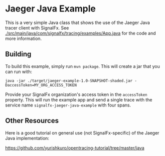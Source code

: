 # Jaeger Java Example

This is a very simple Java class that shows the use of the Jaeger Java tracer client with SignalFx.
See [./src/main/java/com/signalfx/tracing/examples/App.java](./src/main/java/com/signalfx/tracing/examples/App.java)
for the code and more information.

## Building

To build this example, simply run `mvn package`.  This will create a jar that
you can run with:

`java -jar ./target/jaeger-example-1.0-SNAPSHOT-shaded.jar -DaccessToken=MY_ORG_ACCESS_TOKEN`

Provide your SignalFx organization's access token in the `accessToken` property.  This will run
the example app and send a single trace with the service name
`signalfx-jaeger-java-example` with four spans.

## Other Resources

Here is a good tutorial on general use (not SignalFx-specific) of the Jaeger Java implementation:

https://github.com/yurishkuro/opentracing-tutorial/tree/master/java
